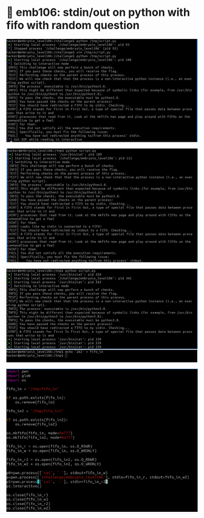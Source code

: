 # 🔴 emb106: stdin/out on python with fifo with random question

![stdin redirection to the challenge required](<../.gitbook/assets/image (74).png>)

![stdout from the challenge required](<../.gitbook/assets/image (10).png>)

![I was stuck here about hours. So I wandered around discord and found this solution. Which is a bit unsatisfying but at least working](<../.gitbook/assets/image (84).png>)

![stdin and stdout of fifos are streamed, thus I should echo the first fifo.](<../.gitbook/assets/image (9).png>)
